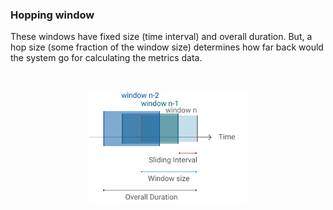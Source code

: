 ### Hopping window

These windows have fixed size (time interval) and overall duration. But, a hop size (some fraction of
the window size) determines how far back would the system go for calculating the metrics data.

<br/>

<p align="center">
    <img src="/docs/images/sliding_window.png" style="width:50%" />
</p>

